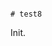                                                                                                                                                                                                                                                                                                                                                                                                                                                                                   # test8

Init.
